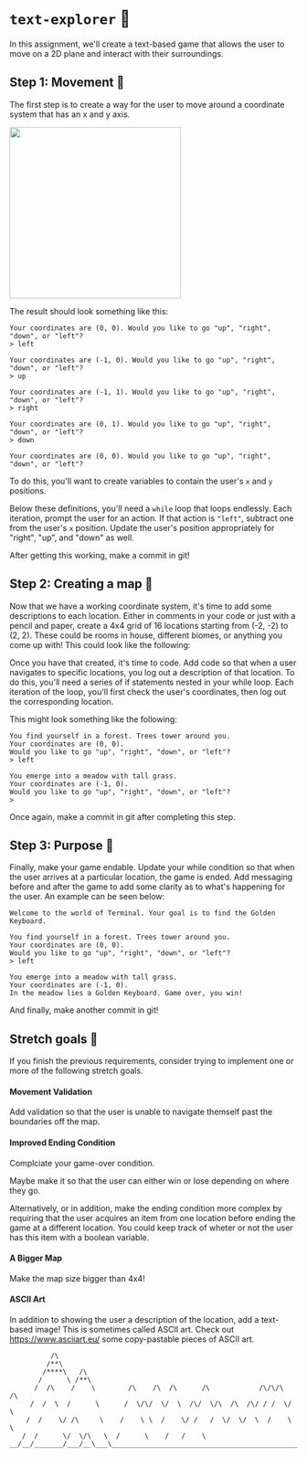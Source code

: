 # `text-explorer` 🧗

In this assignment, we'll create a text-based game that allows the user to move on a 2D plane and interact with their surroundings.

## Step 1: Movement 💨

The first step is to create a way for the user to move around a coordinate system that has an x and y axis.

<img src="https://useruploads.socratic.org/pggnBV61SlmzODptJp3V_49288_graph_0505b_lg.gif" width="300px" />

The result should look something like this:

```
Your coordinates are (0, 0). Would you like to go "up", "right", "down", or "left"?
> left

Your coordinates are (-1, 0). Would you like to go "up", "right", "down", or "left"?
> up

Your coordinates are (-1, 1). Would you like to go "up", "right", "down", or "left"?
> right

Your coordinates are (0, 1). Would you like to go "up", "right", "down", or "left"?
> down

Your coordinates are (0, 0). Would you like to go "up", "right", "down", or "left"?
```

To do this, you'll want to create variables to contain the user's `x` and `y` positions. 

Below these definitions, you'll need a `while` loop that loops endlessly. Each iteration, prompt the user for an action. If that action is `"left"`, subtract one from the user's `x` position. Update the user's position appropriately for "right", "up", and "down" as well.

After getting this working, make a commit in git!

## Step 2: Creating a map 🏰

Now that we have a working coordinate system, it's time to add some descriptions to each location. Either in comments in your code or just with a pencil and paper, create a 4x4 grid of 16 locations starting from (-2, -2) to (2, 2). These could be rooms in house, different biomes, or anything you come up with! This could look like the following:

Once you have that created, it's time to code. Add code so that when a user navigates to specific locations, you log out a description of that location. To do this, you'll need a series of if statements nested in your while loop. Each iteration of the loop, you'll first check the user's coordinates, then log out the corresponding location.

This might look something like the following:

```
You find yourself in a forest. Trees tower around you.
Your coordinates are (0, 0). 
Would you like to go "up", "right", "down", or "left"?
> left

You emerge into a meadow with tall grass.
Your coordinates are (-1, 0). 
Would you like to go "up", "right", "down", or "left"?
>
```

Once again, make a commit in git after completing this step.

## Step 3: Purpose 🚀

Finally, make your game endable. Update your while condition so that when the user arrives at a particular location, the game is ended. Add messaging before and after the
game to add some clarity as to what's happening for the user. An example can be seen below:

```
Welcome to the world of Terminal. Your goal is to find the Golden Keyboard.

You find yourself in a forest. Trees tower around you.
Your coordinates are (0, 0). 
Would you like to go "up", "right", "down", or "left"?
> left

You emerge into a meadow with tall grass.
Your coordinates are (-1, 0). 
In the meadow lies a Golden Keyboard. Game over, you win!
```

And finally, make another commit in git!

## Stretch goals 🔭

If you finish the previous requirements, consider trying to implement one or more of the following stretch goals.

#### Movement Validation

Add validation so that the user is unable to navigate themself past the boundaries off the map.

#### Improved Ending Condition

Complciate your game-over condition. 

Maybe make it so that the user can either win or lose depending on where they go. 

Alternatively, or in addition, make the ending condition more complex by requiring that the user acquires an item from one location before ending the game at a different location. You could keep track of wheter or not the user has this item with a boolean variable.

#### A Bigger Map

Make the map size bigger than 4x4!

#### ASCII Art

In addition to showing the user a description of the location, add a text-based image! This is sometimes called ASCII art. Check out https://www.asciiart.eu/ some copy-pastable pieces of ASCII art.

```
          /\
         /**\
        /****\   /\
       /      \ /**\
      /  /\    /    \        /\    /\  /\      /\            /\/\/\  /\
     /  /  \  /      \      /  \/\/  \/  \  /\/  \/\  /\  /\/ / /  \/  \
    /  /    \/ /\     \    /    \ \  /    \/ /   /  \/  \/  \  /    \   \
   /  /      \/  \/\   \  /      \    /   /    \
__/__/_______/___/__\___\__________________________________________________
```
